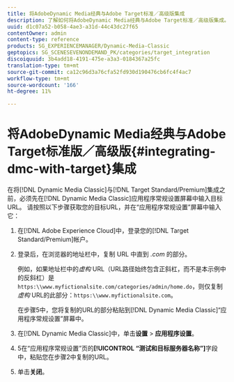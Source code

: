 ```yaml
---
title: 将AdobeDynamic Media经典与Adobe Target标准／高级版集成
description: 了解如何将AdobeDynamic Media经典与Adobe Target标准／高级版集成。
uuid: d1c07a52-b058-4ae3-a31d-44c43dc27f65
contentOwner: admin
content-type: reference
products: SG_EXPERIENCEMANAGER/Dynamic-Media-Classic
geptopics: SG_SCENESEVENONDEMAND_PK/categories/target_integration
discoiquuid: 3b4add18-4191-475e-a3a3-0184367a25fc
translation-type: tm+mt
source-git-commit: ca12c96d3a76cfa52fd930d190476cb6fc4f4ac7
workflow-type: tm+mt
source-wordcount: '166'
ht-degree: 11%

---
```



# 将AdobeDynamic Media经典与Adobe Target标准版／高级版{#integrating-dmc-with-target}集成

在将[!DNL Dynamic Media Classic]与[!DNL Target Standard/Premium]集成之前，必须先在[!DNL Dynamic Media Classic]应用程序常规设置屏幕中输入目标URL。 请按照以下步骤获取您的目标URL，并在“应用程序常规设置”屏幕中输入它：

1. 在[!DNL Adobe Experience Cloud]中，登录您的[!DNL Target Standard/Premium]帐户。
1. 登录后，在浏览器的地址栏中，复制 URL 中直到 *.com* 的部分。

   例如，如果地址栏中的&#x200B;*虚构* URL（URL路径始终包含正斜杠，而不是本示例中的反斜杠）是`https:\\www.myfictionalsite.com/categories/admin/home.do`，则仅复制&#x200B;*虚构* URL的此部分：`https:\\www.myfictionalsite.com`。

   在步骤5中，您将复制的URL的部分粘贴到[!DNL Dynamic Media Classic]“应用程序常规设置”屏幕中。

1. 在[!DNL Dynamic Media Classic]中，单击&#x200B;**设置** > **应用程序设置**。
1. 5在“应用程序常规设置”页的&#x200B;**[!UICONTROL “测试和目标服务器名称”]**&#x200B;字段中，粘贴您在步骤2中复制的URL。
1. 单击&#x200B;**关闭**。

